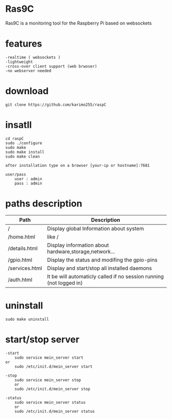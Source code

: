 # Ras9C

Ras9C is a monitoring tool for the Raspberry Pi based on websockets

# features
	-realtime ( websockets )
	-lightweight
	-cross-over client support (web brwoser)
	-no webserver needed	
	
# download

	git clone https://github.com/karimo255/raspC

# insatll 

	cd raspC
	sudo ./configure
	sudo make
	sudo make install
	sudo make clean

	after installation type on a browser [your-ip or hostname]:7681 

	user/pass
		user : admin
		pass : admin

# paths description

| Path | Description |
|------|-------------|
| /| Display global Information about system |
| /home.html  | like / |
| /details.html | Display information about hardware,storage,network... |
| /gpio.html | Display the status and modifing the gpio-pins  |
| /services.html  | Display and start/stop all installed daemons |		
| /auth.html  | It be will automaticly called if no session running (not logged in) |	

# uninstall

	sudo make uninstall


# start/stop server

	-start
		sudo service mein_server start
	or
		sudo /etc/init.d/mein_server start

	-stop
        sudo service mein_server stop
        or
        sudo /etc/init.d/mein_server stop

	-status
        sudo service mein_server status
        or
        sudo /etc/init.d/mein_server status

